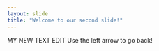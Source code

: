 ```yaml
---
layout: slide
title: "Welcome to our second slide!"
---
```

MY NEW TEXT EDIT
Use the left arrow to go back!
